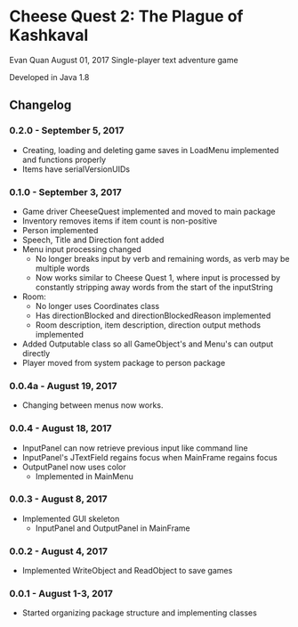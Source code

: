 # Cheese Quest 2: The Plague of Kashkaval

Evan Quan August 01, 2017
Single-player text adventure game

Developed in Java 1.8

## Changelog
### 0.2.0 - September 5, 2017
- Creating, loading and deleting game saves in LoadMenu implemented and functions properly
- Items have serialVersionUIDs
### 0.1.0 - September 3, 2017
- Game driver CheeseQuest implemented and moved to main package
- Inventory removes items if item count is non-positive
- Person implemented
- Speech, Title and Direction font added
- Menu input processing changed
    - No longer breaks input by verb and remaining words, as verb may be multiple words
    - Now works similar to Cheese Quest 1, where input is processed by constantly stripping away words from the start of the inputString
- Room:
    - No longer uses Coordinates class
    - Has directionBlocked and directionBlockedReason implemented
    - Room description, item description, direction output methods implemented
- Added Outputable class so all GameObject's and Menu's can output directly
- Player moved from system package to person package
### 0.0.4a - August 19, 2017
- Changing between menus now works.
### 0.0.4 - August 18, 2017
- InputPanel can now retrieve previous input like command line
- InputPanel's JTextField regains focus when MainFrame regains focus
- OutputPanel now uses color
    - Implemented in MainMenu
### 0.0.3 - August 8, 2017
- Implemented GUI skeleton
    - InputPanel and OutputPanel in MainFrame
### 0.0.2 - August 4, 2017
- Implemented WriteObject and ReadObject to save games
### 0.0.1 - August 1-3, 2017
- Started organizing package structure and implementing classes

